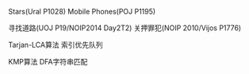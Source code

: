 Stars(Ural P1028)
Mobile Phones(POJ P1195)

寻找道路(UOJ P19/NOIP2014 Day2T2)
关押罪犯(NOIP 2010/Vijos P1776)

Tarjan-LCA算法
索引优先队列

KMP算法
DFA字符串匹配
